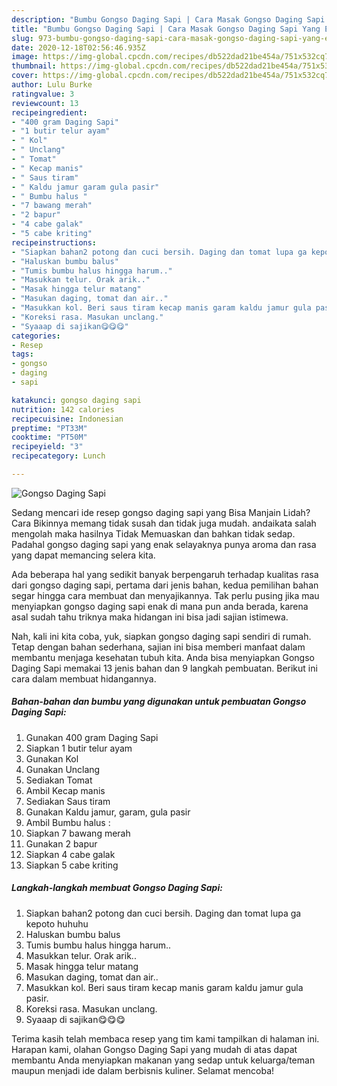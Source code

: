 ```yaml
---
description: "Bumbu Gongso Daging Sapi | Cara Masak Gongso Daging Sapi Yang Enak dan Simpel"
title: "Bumbu Gongso Daging Sapi | Cara Masak Gongso Daging Sapi Yang Enak dan Simpel"
slug: 973-bumbu-gongso-daging-sapi-cara-masak-gongso-daging-sapi-yang-enak-dan-simpel
date: 2020-12-18T02:56:46.935Z
image: https://img-global.cpcdn.com/recipes/db522dad21be454a/751x532cq70/gongso-daging-sapi-foto-resep-utama.jpg
thumbnail: https://img-global.cpcdn.com/recipes/db522dad21be454a/751x532cq70/gongso-daging-sapi-foto-resep-utama.jpg
cover: https://img-global.cpcdn.com/recipes/db522dad21be454a/751x532cq70/gongso-daging-sapi-foto-resep-utama.jpg
author: Lulu Burke
ratingvalue: 3
reviewcount: 13
recipeingredient:
- "400 gram Daging Sapi"
- "1 butir telur ayam"
- " Kol"
- " Unclang"
- " Tomat"
- " Kecap manis"
- " Saus tiram"
- " Kaldu jamur garam gula pasir"
- " Bumbu halus "
- "7 bawang merah"
- "2 bapur"
- "4 cabe galak"
- "5 cabe kriting"
recipeinstructions:
- "Siapkan bahan2 potong dan cuci bersih. Daging dan tomat lupa ga kepoto huhuhu"
- "Haluskan bumbu balus"
- "Tumis bumbu halus hingga harum.."
- "Masukkan telur. Orak arik.."
- "Masak hingga telur matang"
- "Masukan daging, tomat dan air.."
- "Masukkan kol. Beri saus tiram kecap manis garam kaldu jamur gula pasir."
- "Koreksi rasa. Masukan unclang."
- "Syaaap di sajikan😋😋😋"
categories:
- Resep
tags:
- gongso
- daging
- sapi

katakunci: gongso daging sapi 
nutrition: 142 calories
recipecuisine: Indonesian
preptime: "PT33M"
cooktime: "PT50M"
recipeyield: "3"
recipecategory: Lunch

---
```



![Gongso Daging Sapi](https://img-global.cpcdn.com/recipes/db522dad21be454a/751x532cq70/gongso-daging-sapi-foto-resep-utama.jpg)

Sedang mencari ide resep gongso daging sapi yang Bisa Manjain Lidah? Cara Bikinnya memang tidak susah dan tidak juga mudah. andaikata salah mengolah maka hasilnya Tidak Memuaskan dan bahkan tidak sedap. Padahal gongso daging sapi yang enak selayaknya punya aroma dan rasa yang dapat memancing selera kita.



Ada beberapa hal yang sedikit banyak berpengaruh terhadap kualitas rasa dari gongso daging sapi, pertama dari jenis bahan, kedua pemilihan bahan segar hingga cara membuat dan menyajikannya. Tak perlu pusing jika mau menyiapkan gongso daging sapi enak di mana pun anda berada, karena asal sudah tahu triknya maka hidangan ini bisa jadi sajian istimewa.


Nah, kali ini kita coba, yuk, siapkan gongso daging sapi sendiri di rumah. Tetap dengan bahan sederhana, sajian ini bisa memberi manfaat dalam membantu menjaga kesehatan tubuh kita. Anda bisa menyiapkan Gongso Daging Sapi memakai 13 jenis bahan dan 9 langkah pembuatan. Berikut ini cara dalam membuat hidangannya.

<!--inarticleads1-->

##### Bahan-bahan dan bumbu yang digunakan untuk pembuatan Gongso Daging Sapi:

1. Gunakan 400 gram Daging Sapi
1. Siapkan 1 butir telur ayam
1. Gunakan  Kol
1. Gunakan  Unclang
1. Sediakan  Tomat
1. Ambil  Kecap manis
1. Sediakan  Saus tiram
1. Gunakan  Kaldu jamur, garam, gula pasir
1. Ambil  Bumbu halus :
1. Siapkan 7 bawang merah
1. Gunakan 2 bapur
1. Siapkan 4 cabe galak
1. Siapkan 5 cabe kriting




<!--inarticleads2-->

##### Langkah-langkah membuat Gongso Daging Sapi:

1. Siapkan bahan2 potong dan cuci bersih. Daging dan tomat lupa ga kepoto huhuhu
1. Haluskan bumbu balus
1. Tumis bumbu halus hingga harum..
1. Masukkan telur. Orak arik..
1. Masak hingga telur matang
1. Masukan daging, tomat dan air..
1. Masukkan kol. Beri saus tiram kecap manis garam kaldu jamur gula pasir.
1. Koreksi rasa. Masukan unclang.
1. Syaaap di sajikan😋😋😋




Terima kasih telah membaca resep yang tim kami tampilkan di halaman ini. Harapan kami, olahan Gongso Daging Sapi yang mudah di atas dapat membantu Anda menyiapkan makanan yang sedap untuk keluarga/teman maupun menjadi ide dalam berbisnis kuliner. Selamat mencoba!
